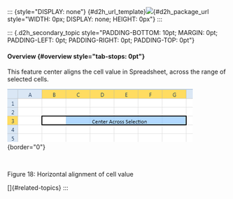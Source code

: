 ::: {style="DISPLAY: none"}
[](ms-xhelp:///?Id=d2h_url_template){#d2h_url_template}![](!package_url!){#d2h_package_url style="WIDTH: 0px; DISPLAY: none; HEIGHT: 0px"}
:::

::: {.d2h_secondary_topic style="PADDING-BOTTOM: 10pt; MARGIN: 0pt; PADDING-LEFT: 0pt; PADDING-RIGHT: 0pt; PADDING-TOP: 0pt"}
#### Overview {#overview style="tab-stops: 0pt"}

This feature center aligns the cell value in Spreadsheet, across the range of selected cells.

![](ImagesExt/image20_24.png){border="0"}

 

Figure 18: Horizontal alignment of cell value

[]{#related-topics}
:::
